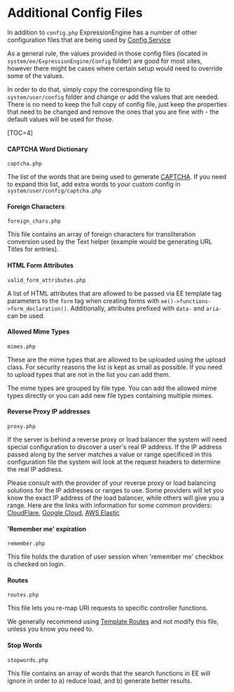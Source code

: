 <!--
    This source file is part of the open source project
    ExpressionEngine User Guide (https://github.com/ExpressionEngine/ExpressionEngine-User-Guide)

    @link      https://expressionengine.com/
    @copyright Copyright (c) 2003-2022, Packet Tide, LLC (https://packettide.com)
    @license   https://expressionengine.com/license Licensed under Apache License, Version 2.0
-->

# Additional Config Files

In addition to `config.php` ExpressionEngine has a number of other configuration files that are being used by [Config Service](development/services/config.md)

As a general rule, the values provided in those config files (located in `system/ee/ExpressionEngine/Config` folder) are good for most sites, however there might be cases where certain setup would need to override some of the values.

In order to do that, simply copy the corresponding file to `system/user/config` folder and change or add the values that are needed. There is no need to keep the full copy of config file, just keep the properties that need to be changed and remove the ones that you are fine with - the default values will be used for those.

[TOC=4]

#### CAPTCHA Word Dictionary

`captcha.php`

The list of the words that are being used to generate [CAPTCHA](security/captchas.md). If you need to expand this list, add extra words to your custom config in  `system/user/config/captcha.php`

#### Foreign Characters

`foreign_chars.php`

This file contains an array of foreign characters for transliteration conversion used by the Text helper (example would be generating URL Titles for entries).

#### HTML Form Attributes

`valid_form_attributes.php`

A list of HTML attributes that are allowed to be passed via EE template tag parameters to the `form` tag when creating forms with `ee()->functions->form_declaration()`. Additionally, attributes prefixed with `data-` and `aria-` can be used.

#### Allowed Mime Types

`mimes.php`

These are the mime types that are allowed to be uploaded using the upload class. For security reasons the list is kept as small as possible.  If you need to upload types that are not in the list you can add them.

The mime types are grouped by file type. You can add the allowed mime types directly or you can add new file types containing multiple mimes.

#### Reverse Proxy IP addresses

`proxy.php`

If the server is behind a reverse proxy or load balancer the system will need special configuration to discover a user's real IP address. If the IP address passed along by the server matches a value or range specificed in this configuration file the system will look at the request headers to determine the real IP address.

Please consult with the provider of your reverse proxy or load balancing solutions for the IP addresses or ranges to use. Some providers will let you know the exact IP address of the load balancer, while others will give you a range. Here are the links with information for some common providers: [CloudFlare](https://www.cloudflare.com/ips/), [Google Cloud](https://cloud.google.com/load-balancing/docs/https/#firewall_rules), [AWS Elastic](https://docs.aws.amazon.com/elasticloadbalancing/latest/network/network-load-balancers.html)

#### 'Remember me' expiration

`remember.php`

This file holds the duration of user session when 'remember me' checkbox is checked on login.

#### Routes

`routes.php`

This file lets you re-map URI requests to specific controller functions.

We generally recommend using [Template Routes](templates/routes.md) and not modify this file, unless you know you need to.

#### Stop Words

`stopwords.php`

This file contains an array of words that the search functions in EE will ignore in order to a) reduce load, and b) generate better results.
